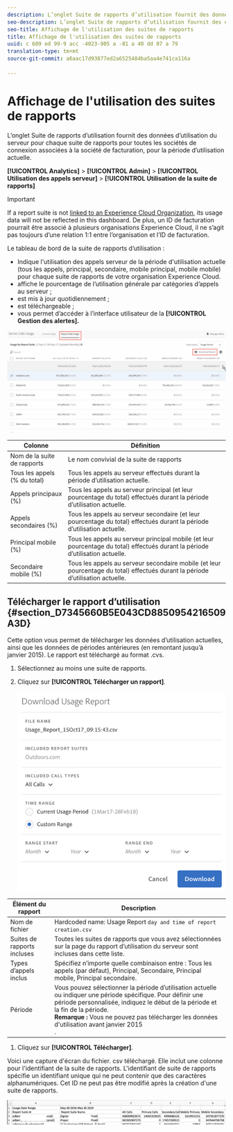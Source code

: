 ```yaml
---
description: L’onglet Suite de rapports d’utilisation fournit des données d’utilisation du serveur pour chaque suite de rapports pour toutes les sociétés de connexion associées à la société de facturation, pour la période d’utilisation actuelle.
seo-description: L’onglet Suite de rapports d’utilisation fournit des données d’utilisation du serveur pour chaque suite de rapports pour toutes les sociétés de connexion associées à la société de facturation, pour la période d’utilisation actuelle.
seo-title: Affichage de l'utilisation des suites de rapports
title: Affichage de l'utilisation des suites de rapports
uuid: c 609 ed 99-9 acc -4023-905 a -81 a 40 dd 07 a 79
translation-type: tm+mt
source-git-commit: a6aac17d93877ed2a6525484ba5aa4e741ca116a

---
```



# Affichage de l'utilisation des suites de rapports

L’onglet Suite de rapports d’utilisation fournit des données d’utilisation du serveur pour chaque suite de rapports pour toutes les sociétés de connexion associées à la société de facturation, pour la période d’utilisation actuelle.

**[!UICONTROL Analytics]** &gt; **[!UICONTROL Admin]** &gt; **[!UICONTROL Utilisation des appels serveur]** &gt; **[!UICONTROL Utilisation de la suite de rapports]**

>[!IMPORTANT]
>
>If a report suite is not [linked to an Experience Cloud Organization](https://marketing.adobe.com/resources/help/en_US/mcloud/report-suite-mapping.html), its usage data will not be reflected in this dashboard. De plus, un ID de facturation pourrait être associé à plusieurs organisations Experience Cloud, il ne s’agit pas toujours d’une relation 1:1 entre l’organisation et l’ID de facturation.

Le tableau de bord de la suite de rapports d’utilisation :

* Indique l'utilisation des appels serveur de la période d'utilisation actuelle (tous les appels, principal, secondaire, mobile principal, mobile mobile) pour chaque suite de rapports de votre organisation Experience Cloud.
* affiche le pourcentage de l’utilisation générale par catégories d’appels au serveur ;
* est mis à jour quotidiennement ;
* est téléchargeable ;
* vous permet d’accéder à l’interface utilisateur de la **[!UICONTROL Gestion des alertes].**

![](assets/report-suite-usage.png)

| Colonne | Définition |
|--- |--- |
| Nom de la suite de rapports | Le nom convivial de la suite de rapports |
| Tous les appels (% du total) | Tous les appels au serveur effectués durant la période d’utilisation actuelle. |
| Appels principaux (%) | Tous les appels au serveur principal (et leur pourcentage du total) effectués durant la période d’utilisation actuelle. |
| Appels secondaires (%) | Tous les appels au serveur secondaire (et leur pourcentage du total) effectués durant la période d’utilisation actuelle. |
| Principal mobile (%) | Tous les appels au serveur principal mobile (et leur pourcentage du total) effectués durant la période d’utilisation actuelle. |
| Secondaire mobile (%) | Tous les appels au serveur secondaire mobile (et leur pourcentage du total) effectués durant la période d’utilisation actuelle. |


## Télécharger le rapport d’utilisation {#section_D7345660B5E043CD8850954216509A3D}

Cette option vous permet de télécharger les données d’utilisation actuelles, ainsi que les données de périodes antérieures (en remontant jusqu’à janvier 2015). Le rapport est téléchargé au format .cvs.

1. Sélectionnez au moins une suite de rapports.
1. Cliquez sur **[!UICONTROL Télécharger un rapport]**.

   ![](assets/download_report.png)

| Élément du rapport | Description |
|--- |--- |
| Nom de fichier | Hardcoded name: Usage Report `day and time of report creation.csv` |
| Suites de rapports incluses | Toutes les suites de rapports que vous avez sélectionnées sur la page du rapport d’utilisation du serveur sont incluses dans cette liste. |
| Types d’appels inclus | Spécifiez n’importe quelle combinaison entre : Tous les appels (par défaut), Principal, Secondaire, Principal mobile, Principal secondaire. |
| Période | Vous pouvez sélectionner la période d’utilisation actuelle ou indiquer une période spécifique.  Pour définir une période personnalisée, indiquez le début de la période et la fin de la période. <br>**Remarque :** Vous ne pouvez pas télécharger les données d'utilisation avant janvier 2015 </br>. |

1. Cliquez sur **[!UICONTROL Télécharger]**.

Voici une capture d'écran du fichier. csv téléchargé. Elle inclut une colonne pour l'identifiant de la suite de rapports. L'identifiant de suite de rapports spécifie un identifiant unique qui ne peut contenir que des caractères alphanumériques. Cet ID ne peut pas être modifié après la création d'une suite de rapports.

![](assets/download-usage.png)